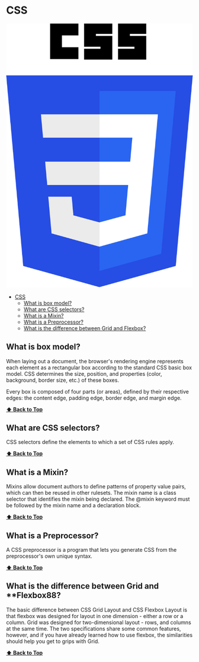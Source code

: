 # CSS

<link href="./ASSETS/STYLES.css" rel="stylesheet"></link>
<img src="./ASSETS/CSS.svg" alt="CSS Logo" class="logo"></img>

- [CSS](#css)
  - [What is box model?](#what-is-box-model)
  - [What are CSS selectors?](#what-are-css-selectors)
  - [What is a Mixin?](#what-is-a-mixin)
  - [What is a Preprocessor?](#what-is-a-preprocessor)
  - [What is the difference between Grid and Flexbox?](#what-is-the-difference-between-grid-and-flexbox)

## What is **box model**?

When laying out a document, the browser's rendering engine represents each element as a rectangular box according to the standard CSS basic box model. CSS determines the size, position, and properties (color, background, border size, etc.) of these boxes.

Every box is composed of four parts (or areas), defined by their respective edges: the content edge, padding edge, border edge, and margin edge.

**[⬆ Back to Top](#css)**

## What are CSS **selectors**?

CSS selectors define the elements to which a set of CSS rules apply.

**[⬆ Back to Top](#css)**

## What is a **Mixin**?

Mixins allow document authors to define patterns of property value pairs, which can then be reused in other rulesets. The mixin name is a class selector that identifies the mixin being declared. The @mixin keyword must be followed by the mixin name and a declaration block.

**[⬆ Back to Top](#css)**

## What is a **Preprocessor**?

A CSS preprocessor is a program that lets you generate CSS from the preprocessor's own unique syntax.

**[⬆ Back to Top](#css)**

## What is the difference between **Grid** and **Flexbox88?

The basic difference between CSS Grid Layout and CSS Flexbox Layout is that flexbox was designed for layout in one dimension - either a row or a column. Grid was designed for two-dimensional layout - rows, and columns at the same time. The two specifications share some common features, however, and if you have already learned how to use flexbox, the similarities should help you get to grips with Grid.

**[⬆ Back to Top](#css)**
